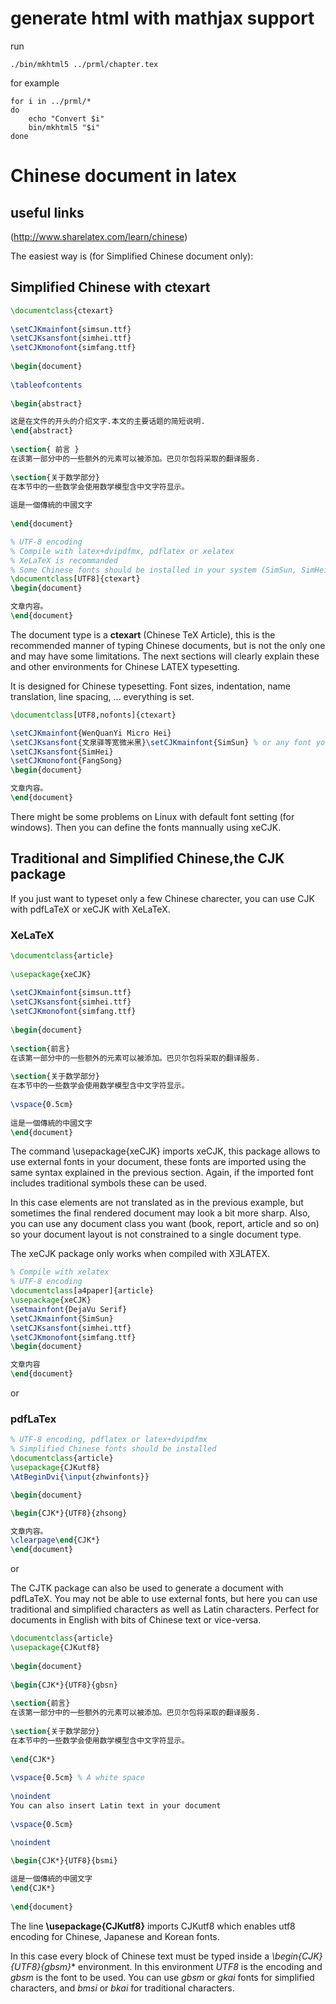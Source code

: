 # generate html with mathjax support
run 
```shell
./bin/mkhtml5 ../prml/chapter.tex
```
for example
```shell
for i in ../prml/*
do
    echo "Convert $i"
    bin/mkhtml5 "$i"
done
```

# Chinese document in latex

## useful links
(http://www.sharelatex.com/learn/chinese)

The easiest way is (for Simplified Chinese document only):

## Simplified Chinese with ctexart
```latex
\documentclass{ctexart}
 
\setCJKmainfont{simsun.ttf}
\setCJKsansfont{simhei.ttf}
\setCJKmonofont{simfang.ttf}
 
\begin{document}
 
\tableofcontents
 
\begin{abstract}

这是在文件的开头的介绍文字.本文的主要话题的简短说明.
\end{abstract}
 
\section{ 前言 }
在该第一部分中的一些额外的元素可以被添加。巴贝尔包将采取的翻译服务.
 
\section{关于数学部分}
在本节中的一些数学会使用数学模型含中文字符显示。
 
這是一個傳統的中國文字
 
\end{document}
```

```latex
% UTF-8 encoding
% Compile with latex+dvipdfmx, pdflatex or xelatex
% XeLaTeX is recommanded
% Some Chinese fonts should be installed in your system (SimSun, SimHei, FangSong, KaiTi)
\documentclass[UTF8]{ctexart}
\begin{document}

文章内容。
\end{document}
```

The document type is a **ctexart** (Chinese TeX Article), this is the 
recommended manner of typing Chinese documents, but is not the only one 
and may have some limitations. The next sections will clearly explain 
these and other environments for Chinese LATEX typesetting.


It is designed for Chinese typesetting. Font sizes, indentation, name translation, line spacing, ... everything is set.

```latex
\documentclass[UTF8,nofonts]{ctexart}

\setCJKmainfont{WenQuanYi Micro Hei}
\setCJKsansfont{文泉驿等宽微米黑}\setCJKmainfont{SimSun} % or any font you have.
\setCJKsansfont{SimHei}
\setCJKmonofont{FangSong}
\begin{document}

文章内容。
\end{document}
```
There might be some problems on Linux with default font setting (for windows). Then you can define the fonts mannually using xeCJK.


## Traditional and Simplified Chinese,the CJK package
If you just want to typeset only a few Chinese charecter, you can use CJK with pdfLaTeX or xeCJK with XeLaTeX.

### XeLaTeX

```latex
\documentclass{article}
 
\usepackage{xeCJK}
 
\setCJKmainfont{simsun.ttf}
\setCJKsansfont{simhei.ttf}
\setCJKmonofont{simfang.ttf}
 
\begin{document}
 
\section{前言}
在该第一部分中的一些额外的元素可以被添加。巴贝尔包将采取的翻译服务.
 
\section{关于数学部分}
在本节中的一些数学会使用数学模型含中文字符显示。
 
\vspace{0.5cm}
 
這是一個傳統的中國文字
\end{document}
```
The command \usepackage{xeCJK} imports xeCJK, this package allows to use external fonts in your document, these fonts are imported using the same syntax explained in the previous section. Again, if the imported font includes traditional symbols these can be used.

In this case elements are not translated as in the previous example, but sometimes the final rendered document may look a bit more sharp. Also, you can use any document class you want (book, report, article and so on) so your document layout is not constrained to a single document type.

The xeCJK package only works when compiled with XƎLATEX.


```latex
% Compile with xelatex
% UTF-8 encoding
\documentclass[a4paper]{article}
\usepackage{xeCJK}
\setmainfont{DejaVu Serif}
\setCJKmainfont{SimSun}
\setCJKsansfont{simhei.ttf}
\setCJKmonofont{simfang.ttf}
\begin{document}

文章内容
\end{document}
```
or

### pdfLaTex

```latex
% UTF-8 encoding, pdflatex or latex+dvipdfmx
% Simplified Chinese fonts should be installed
\documentclass{article}
\usepackage{CJKutf8}
\AtBeginDvi{\input{zhwinfonts}}

\begin{document}

\begin{CJK*}{UTF8}{zhsong}

文章内容。
\clearpage\end{CJK*}
\end{document}
```
or


The CJTK package can also be used to generate a document with pdfLaTeX. You may not be able to use external fonts, but here you can use traditional and simplified characters as well as Latin characters. Perfect for documents in English with bits of Chinese text or vice-versa.


```latex
\documentclass{article}
\usepackage{CJKutf8}
 
\begin{document}
 
\begin{CJK*}{UTF8}{gbsn}
 
\section{前言}
在该第一部分中的一些额外的元素可以被添加。巴贝尔包将采取的翻译服务.
 
\section{关于数学部分}
在本节中的一些数学会使用数学模型含中文字符显示。
 
\end{CJK*}
 
\vspace{0.5cm} % A white space
 
\noindent
You can also insert Latin text in your document
 
\vspace{0.5cm}
 
\noindent

\begin{CJK*}{UTF8}{bsmi}

這是一個傳統的中國文字
\end{CJK*}
 
\end{document}
```
The line **\usepackage{CJKutf8}** imports CJKutf8 which enables utf8 
encoding for Chinese, Japanese and Korean fonts.

In this case every block of Chinese text must be typed inside a 
**\begin{CJK*}{UTF8}{gbsm}** environment. In this environment *UTF8* 
is the encoding and *gbsm* is the font to be used. You can use *gbsm* or 
*gkai* fonts for simplified characters, and *bmsi* or *bkai* for 
traditional characters.
